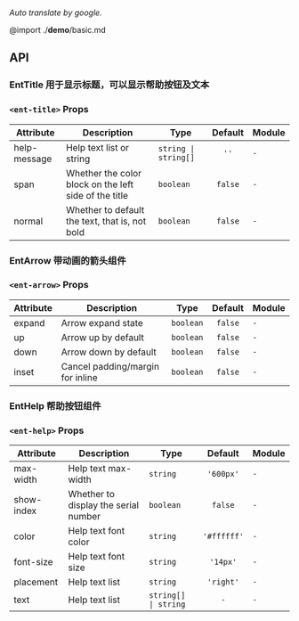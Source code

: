 ```yaml

```

*Auto translate by google.*

@import ./__demo__/basic.md

## API

### EntTitle 用于显示标题，可以显示帮助按钮及文本


### `<ent-title>` Props

|Attribute|Description|Type|Default|Module|
|---|---|---|:---:|---|
|help-message|Help text list or string|`string \| string[]`|`''`|`-`|
|span|Whether the color block on the left side of the title|`boolean`|`false`|`-`|
|normal|Whether to default the text, that is, not bold|`boolean`|`false`|`-`|



### EntArrow 带动画的箭头组件


### `<ent-arrow>` Props

|Attribute|Description|Type|Default|Module|
|---|---|---|:---:|---|
|expand|Arrow expand state|`boolean`|`false`|`-`|
|up|Arrow up by default|`boolean`|`false`|`-`|
|down|Arrow down by default|`boolean`|`false`|`-`|
|inset|Cancel padding/margin for inline|`boolean`|`false`|`-`|



### EntHelp 帮助按钮组件


### `<ent-help>` Props

|Attribute|Description|Type|Default|Module|
|---|---|---|:---:|---|
|max-width|Help text max-width|`string`|`'600px'`|`-`|
|show-index|Whether to display the serial number|`boolean`|`false`|`-`|
|color|Help text font color|`string`|`'#ffffff'`|`-`|
|font-size|Help text font size|`string`|`'14px'`|`-`|
|placement|Help text list|`string`|`'right'`|`-`|
|text|Help text list|`string[] \| string`|`-`|`-`|


